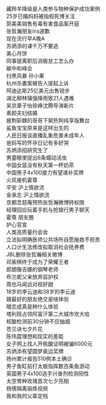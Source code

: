藏羚羊降级是人类参与物种保护成功案例  
25岁已婚妈妈被指假死博关注  
郭美美销售有毒有害食品案开庭  
张哲瀚朋友ins道歉  
现在流行早A晚A  
苏炳添的课千万不要逃  
美心月饼  
同事提离职后消极怠工怎么办  
碳中和峰会  
扫黑风暴 孙小果  
杭州杀妻案被告人提起上诉  
阿迪达斯25亿美元出售锐步  
湖北柳林镇强降雨致21人遇难  
吴京章子怡徐峥沈腾导演新片  
素颜夫妇结婚  
披荆斩棘的哥哥下架热狗纯享版舞台  
鲨鱼宝宝原来是这样出生的  
人民日报谈直播乱象危害未成年人  
爸妈写的怀孕日记有多好哭  
苏炳添招研究生了  
男童眼里捉出6条蠕动活虫  
中国女篮没有秋天第一杯奶茶  
中国男子4x100接力有望递补奖牌  
火风接机霍尊  
平安 沪上情欲流  
金承志 沪上情欲流  
京都念慈庵预热张哲瀚微博转权限  
经理回应玩着手机与抢银行男子聊天  
霍尊 朋友圈  
护心官宣  
人类高质量约会妆  
立法拟明确医师公共场所自愿施救不担责  
人口计生法修改拟取消社会抚养费  
JBL删除张哲瀚相关微博  
邓紫棋终于成为了荣耀王者  
郎朗像吉娜的钢琴老师  
布兰妮父亲放弃监护权  
周也马闻远对视好甜  
18岁的李云迪和38岁的李云迪  
跟最好的朋友绝交是啥体验  
暗恋成真是种什么体验  
塔利班占领阿富汗第二大城市坎大哈  
核酸检测前30分钟不应抽烟  
苍兰诀七夕片花  
陈伟霆理想和现实的差距  
女子网上找人开核酸证明被骗6000元  
苏炳添有望圆梦奥运奖牌  
扬州累计报告510例本土确诊  
男子鱼缸前打太极指挥数百条鱼游动  
英国男子4x100选手兴奋剂检测阳性  
太空育种玫瑰首次七夕亮相  
杨倩隔离锻炼视频  
我和我的父辈定档  
